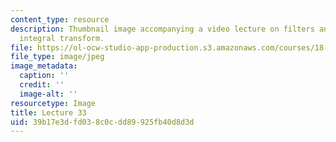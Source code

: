 ```yaml
---
content_type: resource
description: Thumbnail image accompanying a video lecture on filters and the Fourier
  integral transform.
file: https://ol-ocw-studio-app-production.s3.amazonaws.com/courses/18-085-computational-science-and-engineering-i-fall-2008/39b17e3dfd038c0cdd89925fb40d8d3d_33.jpg
file_type: image/jpeg
image_metadata:
  caption: ''
  credit: ''
  image-alt: ''
resourcetype: Image
title: Lecture 33
uid: 39b17e3d-fd03-8c0c-dd89-925fb40d8d3d
---
```

